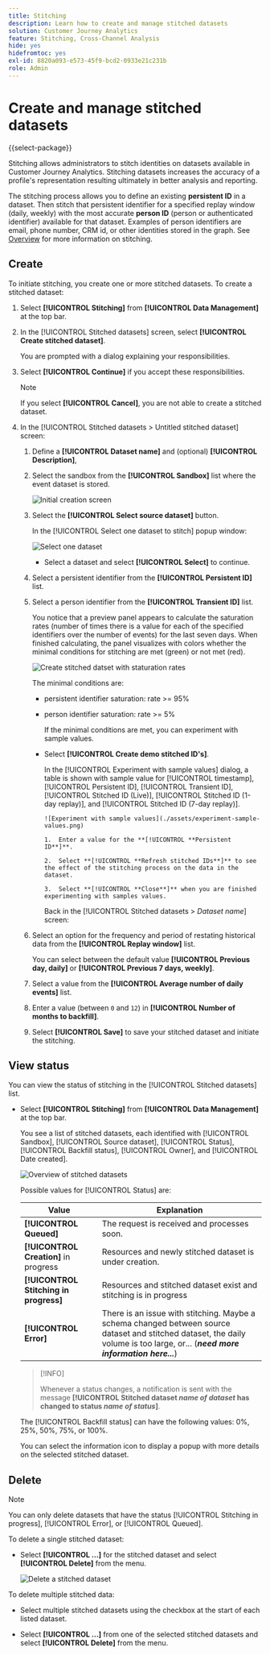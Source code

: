 ```yaml
---
title: Stitching
description: Learn how to create and manage stitched datasets
solution: Customer Journey Analytics
feature: Stitching, Cross-Channel Analysis
hide: yes
hidefromtoc: yes
exl-id: 8820a093-e573-45f9-bcd2-0933e21c231b
role: Admin
---
```

# Create and manage stitched datasets

{{select-package}}

Stitching allows administrators to stitch identities on datasets available in Customer Journey Analytics. Stitching datasets increases the accuracy of a profile's representation resulting ultimately in better analysis and reporting.

The stitching process allows you to define an existing **persistent ID** in a dataset. Then stitch that persistent identifier for a specified replay window (daily, weekly) with the most accurate **person ID** (person or authenticated identifier) available for that dataset. Examples of person identifiers are email, phone number, CRM id, or other identities stored in the graph. See [Overview](overview.md) for more information on stitching.

## Create

To initiate stitching, you create one or more stitched datasets. To create a stitched dataset:

1. Select **[!UICONTROL **Stitching**]** from **[!UICONTROL **Data Management**]** at the top bar.

2. In the [!UICONTROL Stitched datasets] screen, select **[!UICONTROL **Create stitched dataset**]**.

    You are prompted with a dialog explaining your responsibilities.

3. Select **[!UICONTROL **Continue**]** if you accept these responsibilities. 

    >[!NOTE]
    >
    >    If you select **[!UICONTROL **Cancel**]**, you are not able to create a stitched dataset.

4. In the [!UICONTROL Stitched datasets > Untitled stitched dataset] screen:

   1. Define a **[!UICONTROL **Dataset name**]** and (optional) **[!UICONTROL **Description**]**,

   2. Select the sandbox from the **[!UICONTROL **Sandbox**]** list where the event dataset is stored.

        ![Initial creation screen](./assets/create-initial.png)

   3. Select the **[!UICONTROL **Select source dataset**]** button. 

        In the [!UICONTROL Select one dataset to stitch] popup window:

        ![Select one dataset](./assets/select-one-dataset.png)

        - Select a dataset and select **[!UICONTROL **Select**]** to continue.

   4. Select a persistent identifier from the **[!UICONTROL **Persistent ID**]** list.

   5. Select a person identifier from the **[!UICONTROL **Transient ID**]** list.

      You notice that a preview panel appears to calculate the saturation rates (number of times there is a value for each of the specified identifiers over the number of events) for the last seven days. When finished calculating, the panel visualizes with colors whether the minimal conditions for stitching are met (green) or not met (red).

      ![Create stitched datset with staturation rates](./assets/create-before-experimenting.png)
        
      The minimal conditions are:

      - persistent identifier saturation: rate >= 95%
        
      - person identifier saturation: rate >= 5%

        If the minimal conditions are met, you can experiment with sample values.

      - Select **[!UICONTROL **Create demo stitched ID's**]**.

        In the [!UICONTROL Experiment with sample values] dialog, a table is shown with sample value for [!UICONTROL timestamp], [!UICONTROL Persistent ID], [!UICONTROL Transient ID], [!UICONTROL Stitched ID (Live)], [!UICONTROL Stitched ID (1-day replay)], and [!UICONTROL Stitched ID (7-day replay)].

            ![Experiment with sample values](./assets/experiment-sample-values.png)

            1.  Enter a value for the **[!UICONTROL **Persistent ID**]**.

            2.  Select **[!UICONTROL **Refresh stitched IDs**]** to see the effect of the stitching process on the data in the dataset.

            3.  Select **[!UICONTROL **Close**]** when you are finished experimenting with samples values.


        Back in the [!UICONTROL Stitched datasets > _Dataset name_] screen:

   6. Select an option for the frequency and period of restating historical data from the **[!UICONTROL **Replay window**]** list.  
    
        You can select between the default value **[!UICONTROL **Previous day, daily**]** or **[!UICONTROL **Previous 7 days, weekly**]**. 

   7. Select a value from the **[!UICONTROL **Average number of daily events**]** list.

   8. Enter a value (between `0` and `12`) in **[!UICONTROL **Number of months to backfill**]**.

   9. Select **[!UICONTROL **Save**]** to save your stitched dataset and initiate the stitching.

## View status

You can view the status of stitching in the [!UICONTROL Stitched datasets] list.

- Select **[!UICONTROL **Stitching**]** from **[!UICONTROL **Data Management**]** at the top bar.

  You see a list of stitched datasets, each identified with [!UICONTROL Sandbox], [!UICONTROL Source dataset], [!UICONTROL Status], [!UICONTROL Backfill status], [!UICONTROL Owner], and [!UICONTROL Date created]. 
    
  ![Overview of stitched datasets](./assets/overview-stitched-datasetts.png)
    
  Possible values for [!UICONTROL Status] are: 

  | Value | Explanation |
  |-----|-----|
  | **[!UICONTROL **Queued**]** | The request is received and processes soon. |
  | **[!UICONTROL **Creation**]** in progress | Resources and newly stitched dataset is under creation. |
  | **[!UICONTROL **Stitching in progress**]** | Resources and stitched dataset exist and stitching is in progress |
  | **[!UICONTROL **Error**]** | There is an issue with stitching. Maybe a schema changed between source dataset and stitched dataset, the daily volume is too large, or... (_**need more information here...**_) | 

  >[!INFO]
  >
  >    Whenever a status changes, a notification is sent with the message **[!UICONTROL **Stitched dataset _name of dataset_ has changed to status _name of status_**]**.


  The [!UICONTROL Backfill status] can have the following values: 0%, 25%, 50%, 75%, or 100%.

  You can select the information icon to display a popup with more details on the selected stitched dataset.


## Delete

>[!NOTE]
>
>You can only delete datasets that have the status [!UICONTROL Stitching in progress], [!UICONTROL Error], or [!UICONTROL Queued].


To delete a single stitched dataset:

- Select **[!UICONTROL **...**]** for the stitched dataset and select **[!UICONTROL **Delete**]** from the menu.

  ![Delete a stitched dataset](./assets/delete-stitched-dataset.png)

To delete multiple stitched data:

- Select multiple stitched datasets using the checkbox at the start of each listed dataset.

- Select **[!UICONTROL **...**]** from one of the selected stitched datasets and select **[!UICONTROL **Delete**]** from the menu.
